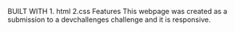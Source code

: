 
BUILT WITH 
     1. html
     2.css
Features
  This webpage was created as a submission to a devchallenges challenge and it is responsive. 
